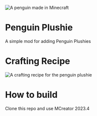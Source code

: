 ![A penguin made in Minecraft](https://raw.githubusercontent.com/Robin91862/Pingu-Plushie-Mod/main/Penguin.png)

# Penguin Plushie

A simple mod for adding Penguin Plushies

# Crafting Recipe

![A crafting recipe for the penguin plushie](https://raw.githubusercontent.com/Robin91862/Pingu-Plushie-Mod/main/Plushie.png)

# How to build

Clone this repo and use MCreator 2023.4
